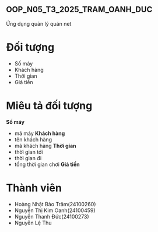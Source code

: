 ## OOP_N05_T3_2025_TRAM_OANH_DUC
Ứng dụng quản lý quán net


#  Đối tượng
- Số máy
- Khách hàng
- Thời gian
- Giá tiền

# Miêu tả đối tượng
**Số máy**
- mã máy
**Khách hàng**
- tên khách hàng
- mã khách hàng
**Thời gian**
- thời gian tới
- thời gian đi
- tổng thời gian chơi
**Giá tiền**


# Thành viên
- Hoàng Nhật Bảo Trâm(24100260)
- Nguyễn Thị Kim Oanh(24100459)
- Nguyễn Thanh Đức(24100273)
- Nguyễn Lệ Thu 
